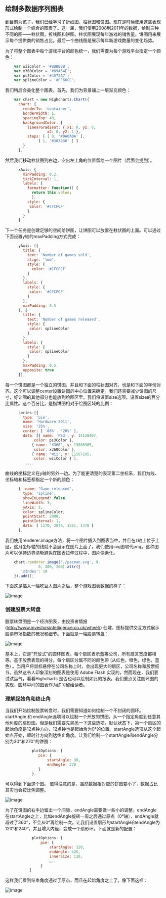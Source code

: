 ## 绘制多数据序列图表

到目前为孩子，我们已经学习了折线图，柱状图和饼图。现在是时候使用这些表现形式绘制一个综合的图表了。这一届，我们使用2008到2011年的数据，绘制三种不同的图——柱状图，折线图和饼图。柱状图展现每年游戏的销售量。饼图用来展示每个提供商的销售占比。最后一个曲线图是展示每年新游戏数量的变化趋势。

为了将整个图表中每个游戏平台的颜色统一，我们需要为每个游戏平台指定一个颜色：
```javascript
    var wiiColor = '#BBBBBB';
    var x360Color = '#89A54E';
    var ps3Color = '#4572A7';
    var splineColor = '#FF66CC';
```

我们稍后会美化整个图表。首先，我们为背景铺上一层渐变颜色：
```javascript
    var chart = new Highcharts.Chart({
      chart: {
        renderTo: 'container',        
        borderWidth: 1,
        spacingTop: 40,
        backgroundColor: {
          linearGradient: { x1: 0, y1: 0, 
                   x2: 0, y2: 1 },
          stops: [ [ 0, '#0A0A0A' ],
               [ 1, '#303030' ] ]
        }
      },
```

然后我们移动柱状图到右边，空出左上角的位置留给一个图片（后面会提到）。

```javascript
      xAxis: {
        minPadding: 0.2,
        tickInterval: 1,
        labels: {
          formatter: function() {            
            return this.value;
            },  
          style: {
           color: '#CFCFCF'
          } 
        }
      }
```

下一个任务是创建足够的空间给饼图，让饼图可以放置在柱状图的上面。可以通过下面设置y轴的maxPadding方式完成：

```javascript
      yAxis: [{
        title: {
          text: 'Number of games sold',
          align: 'low',
          style: {           
            color: '#CFCFCF'
          }
        },
        labels: {
          style: {
           color: '#CFCFCF'
          }
        },
        maxPadding: 0.5
      }, {
        title: {
          text: 'Number of games released',
          style: {           
           color: splineColor
          } 
        },
        labels: {
          style: {
           color: splineColor
          } 
        },
        maxPadding: 0.5,
        opposite: true
      }],
```

每一个饼图都是一个独立的饼图，并且和下面的柱状图对齐，也是和下面的年份对齐。这个可以调整center设置饼图的中心位置来确定。我们还需要减少饼图的尺寸，好让图的其他部分也能放到绘图区里。我们将设置size选项，设置size的百分比属性。这个百分比，是指饼图相对于绘图区域的比例：

```javascript
      series:[{
        type: 'pie',
        name: 'Hardware 2011',
        size: '25%',
        center: [ '88%', '20%' ],
        data: [{ name: 'PS3', y: 14128407, 
             color: ps3Color }, 
            { name: 'X360', y: 13808365, 
             color: x360Color }, 
            { name: 'Wii', y: 11567105, 
             color: wiiColor } ],
        .....
```

曲线的坐标定义在y轴的另外一边。为了能更清楚的表现第二坐标系，我们为线、坐标轴和标签都指定一个新的颜色：
```javascript
      {  name: "Game released",
        type: 'spline',
        showInLegend: false,
        lineWidth: 3,
        yAxis: 1,
        color: splineColor,
        pointStart: 2008, 
        pointInterval: 1,
        data: [ 1170, 2076, 1551, 1378 ]
      }, 
```

我们使用renderer.image方法，将一个图片插入到图表当中，并且在z轴上位于上层，这月坐标轴的线就不会展示在图片上面了。我们使用svg图取代png。这种图片可以保持边界清晰避免在图表拉伸过程中，图片像素化。

```javascript
    chart.renderer.image('./pacman.svg', 0,
               0, 200, 200).attr({
       'zIndex': 10 
    }).add();
```

下面这是插入一幅吃豆人图片之后，整个游戏图表数据的样子：

![image](images/05_07.png)

### 创建股票大转盘
股票转盘图是一个经济图表，由投资者情报 (http://www.investorsintelligence.co.uk/wheel/) 创建，图标提供交互方式展示股票市场指数的概况和细节。下面就是一幅股票转盘：
 
![image](images/05_10.png)

基本上，它是"开放式"的圆环图表。每个扇区表示蓝筹公司，所有扇区宽度都相等。基于股票表现的得分，每个扇区分属不同的颜色带 (从红色，橙色，绿色，蓝色) 。当用户将鼠标悬停在公司名称上时，会出现更大的扇区，公司名称和股票细节。虽然这令人印象深刻的图表是使用 Adobe Flash 实现的，然而现在，我们要试试运气，看看Highcharts 是否也可以绘制如此的报表。我们重点关注圆环图的实现，圆环中间的图表作为练习留给读者。

### 理解起始角和终止角

当我们开始绘制股票转盘时，我们需要知道如何绘制一个不封闭的圆环。startAngle 和 endAngle选项可以绘制一个开放的饼图，从一个指定角度到任意其他角度的扇形图。但是我们需要先熟悉一下这些选项。默认状态下，第一个扇区的起始角度是12点钟方向，12点钟也是起始角为0°的位置。startAngle选项从这个起始点开始，顺时针方向到达终止角度。让我们绘制一个startAngle和endAngle分别为30°和270°的饼图：
```javascript
            plotOptions: {
               pie: {
                   startAngle: 30,
                   endAngle: 270 
               }
            },
```

可以得到下面这个图。 值得注意的是，虽然数据相对应的饼图变小了，数据占比其实也会按比例调整。
 
![image](images/05_11.png)

为了在饼图的右手边留出一个间隙，endAngle需要做一些小的调整。endAngle在startAngle之上，比如endAngle旋转一周之后通过原点（0°轴），endAngle就超过了360°，不会从0°再绘制一次。让我们设置扇形的startAngle和endAngle为120°和240°，并且增大内径，变成一个扇形环。下面就是新的配置：

```javascript
            plotOptions: {
                pie: {
                    startAngle: 120,
                    endAngle: 420,
                    innerSize: 110,
                    …..
                }
           } 
```

这样我们看到结束角度通过了原点，而且在起始角度之上了。像下面这样：

![image](images/05_12.png)
